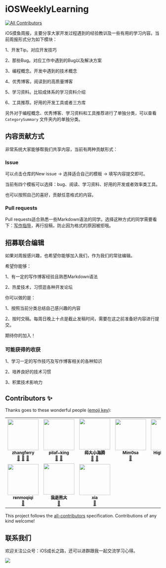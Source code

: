 # iOSWeeklyLearning
<!-- ALL-CONTRIBUTORS-BADGE:START - Do not remove or modify this section -->
[![All Contributors](https://img.shields.io/badge/all_contributors-10-orange.svg?style=flat-square)](#contributors-)
<!-- ALL-CONTRIBUTORS-BADGE:END -->
iOS摸鱼周报，主要分享大家开发过程遇到的经验教训及一些有用的学习内容。当前周报形式分为如下模块：

1、开发Tip。对应开发技巧

2、那些Bug。对应工作中遇到的Bug以及解决方案

3、编程概念。开发中遇到的技术概念

4、优秀博客。阅读到的高质量博客

5、学习资料。比较成体系的学习资料介绍

6、工具推荐。好用的开发工具或者三方库

另外对于编程概念、优秀博客、学习资料和工具推荐进行了单独分类，可以查看 `CategorySummary` 文件夹内的单独分类。

## 内容贡献方式

非常系统大家能够帮我们共享内容，当前有两种贡献形式：

### Issue

可以点击仓库的New issue -> 选择适合自己的模板 -> 填写内容提交即可。

当前有四个模板可以选择：bug、阅读、学习资料、好用的开发或者效率类工具。

也可以按照自己的喜好，贡献任意格式的内容。

### Pull requests

Pull requests适合熟悉一些Markdown语法的同学。选择这种方式的同学需要看下：[写作指导](https://github.com/zhangferry/iOSWeeklyLearning/blob/main/Resources/Guide/blog_writer.md)，再行投稿，防止因为格式的原因被拒哦。

## 招募联合编辑

如果对周报感兴趣，也希望你能够加入我们，作为我们的常驻编辑。

希望你能够：

1、有一定的写作博客经验且熟悉Markdown语法

2、热爱技术，习惯逛各种开发论坛

你可以做的是：

1、按照当前分类总结自己感兴趣的内容

2、按时交稿。每周日晚上十点是截止发稿时间，需要在这之前准备好内容进行提交。

期待你的加入！

### 可能获得的收获

1、学习一定的写作技巧及写作博客相关的各种知识

2、培养良好的技术习惯

3、积累技术影响力

## Contributors ✨

Thanks goes to these wonderful people ([emoji key](https://allcontributors.org/docs/en/emoji-key)):

<!-- ALL-CONTRIBUTORS-LIST:START - Do not remove or modify this section -->
<!-- prettier-ignore-start -->
<!-- markdownlint-disable -->
<table>
  <tr>
    <td align="center"><a href="https://github.com/zhangferry"><img src="https://avatars.githubusercontent.com/u/13702445?v=4?s=100" width="100px;" alt=""/><br /><sub><b>zhangferry</b></sub></a><br /><a href="https://github.com/zhangferry/iOSWeeklyLearning/commits?author=zhangferry" title="Documentation">📖</a> <a href="#blog-zhangferry" title="Blogposts">📝</a> <a href="https://github.com/zhangferry/iOSWeeklyLearning/pulls?q=is%3Apr+reviewed-by%3Azhangferry" title="Reviewed Pull Requests">👀</a></td>
    <td align="center"><a href="https://www.jianshu.com/u/739b677928f7"><img src="https://avatars.githubusercontent.com/u/62095149?v=4?s=100" width="100px;" alt=""/><br /><sub><b>pilaf-king</b></sub></a><br /><a href="#blog-pilaf-king" title="Blogposts">📝</a> <a href="https://github.com/zhangferry/iOSWeeklyLearning/pulls?q=is%3Apr+reviewed-by%3Apilaf-king" title="Reviewed Pull Requests">👀</a></td>
    <td align="center"><a href="https://juejin.cn/user/782508012091645/posts"><img src="https://avatars.githubusercontent.com/u/76877122?v=4?s=100" width="100px;" alt=""/><br /><sub><b>师大小海腾</b></sub></a><br /><a href="#blog-teney97" title="Blogposts">📝</a> <a href="https://github.com/zhangferry/iOSWeeklyLearning/pulls?q=is%3Apr+reviewed-by%3Ateney97" title="Reviewed Pull Requests">👀</a></td>
    <td align="center"><a href="https://github.com/Mim0sa"><img src="https://avatars.githubusercontent.com/u/25274332?v=4?s=100" width="100px;" alt=""/><br /><sub><b>Mim0sa</b></sub></a><br /><a href="#blog-Mim0sa" title="Blogposts">📝</a></td>
    <td align="center"><a href="https://github.com/HighwayLaw"><img src="https://avatars.githubusercontent.com/u/10418403?v=4?s=100" width="100px;" alt=""/><br /><sub><b>HighwayLaw</b></sub></a><br /><a href="#blog-HighwayLaw" title="Blogposts">📝</a></td>
    <td align="center"><a href="https://juejin.im/user/5a30d987f265da430d580126"><img src="https://avatars.githubusercontent.com/u/24238160?v=4?s=100" width="100px;" alt=""/><br /><sub><b>BaoYing-Fan</b></sub></a><br /><a href="#blog-fanbaoying" title="Blogposts">📝</a></td>
    <td align="center"><a href="https://github.com/brave723"><img src="https://avatars.githubusercontent.com/u/1267034?v=4?s=100" width="100px;" alt=""/><br /><sub><b>brave723</b></sub></a><br /><a href="#blog-brave723" title="Blogposts">📝</a></td>
  </tr>
  <tr>
    <td align="center"><a href="https://github.com/renmoqiqi"><img src="https://avatars.githubusercontent.com/u/8848376?v=4?s=100" width="100px;" alt=""/><br /><sub><b>renmoqiqi</b></sub></a><br /><a href="#blog-renmoqiqi" title="Blogposts">📝</a></td>
    <td align="center"><a href="https://github.com/Tliens"><img src="https://avatars.githubusercontent.com/u/31976044?v=4?s=100" width="100px;" alt=""/><br /><sub><b>我是熊大</b></sub></a><br /><a href="#blog-Tliens" title="Blogposts">📝</a></td>
    <td align="center"><a href="https://juejin.im/user/571d719171cfe4006170de6f"><img src="https://avatars.githubusercontent.com/u/8653935?v=4?s=100" width="100px;" alt=""/><br /><sub><b>xia</b></sub></a><br /><a href="#blog-LoneyIsError" title="Blogposts">📝</a></td>
  </tr>
</table>

<!-- markdownlint-restore -->
<!-- prettier-ignore-end -->

<!-- ALL-CONTRIBUTORS-LIST:END -->

This project follows the [all-contributors](https://github.com/all-contributors/all-contributors) specification. Contributions of any kind welcome!

## 联系我们

欢迎关注公众号：iOS成长之路，还可以进群跟我一起交流学习心得。

![](https://gitee.com/zhangferry/Images/raw/master/gitee/wechat_official.png)